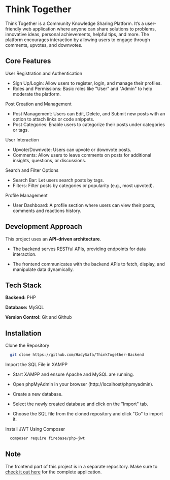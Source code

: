 
# Think Together

Think Together is a Community Knowledge Sharing Platform. It’s a user-friendly web application where anyone can share solutions to problems, innovative ideas, personal achievements, helpful tips, and more. The platform encourages interaction by allowing users to engage through comments, upvotes, and downvotes.
## Core Features

User Registration and Authentication

- Sign Up/Login: Allow users to register, login, and manage their profiles.
- Roles and Permissions: Basic roles like "User" and "Admin" to help moderate the platform.

Post Creation and Management

- Post Management: Users can Edit, Delete, and Submit new posts with an option to attach links or code snippets.
- Post Categories: Enable users to categorize their posts under categories or tags.

User Interaction

- Upvote/Downvote: Users can upvote or downvote posts.
- Comments: Allow users to leave comments on posts for additional insights, questions, or discussions.

Search and Filter Options

- Search Bar: Let users search posts by tags.
- Filters: Filter posts by categories or popularity (e.g., most upvoted).

Profile Management

- User Dashboard: A profile section where users can view their posts, comments and reactions history.

## Development Approach

This project uses an **API-driven architecture**.

- The backend serves RESTful APIs, providing endpoints for data interaction.

- The frontend communicates with the backend APIs to fetch, display, and manipulate data dynamically.

## Tech Stack

**Backend:** PHP

**Database:** MySQL

**Version Control:** Git and Github


## Installation

Clone the Repository

```bash
  git clone https://github.com/HadySafa/ThinkTogether-Backend
```
Import the SQL File in XAMPP

- Start XAMPP and ensure Apache and MySQL are running.

- Open phpMyAdmin in your browser (http://localhost/phpmyadmin).

- Create a new database.

- Select the newly created database and click on the "Import" tab.

- Choose the SQL file from the cloned repository and click "Go" to import it.
    
Install JWT Using Composer

```bash
  composer require firebase/php-jwt
```
## Note

The frontend part of this project is in a separate repository. Make sure to [check it out here](https://github.com/HadySafa/ThinkTogether-Frontend) for the complete application.

